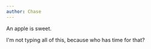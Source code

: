 ```yaml
---
author: Chase
---
```

An apple is sweet.

I'm not typing all of this, because who has time for that?
